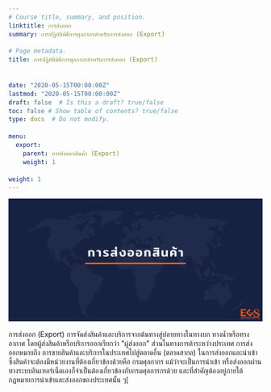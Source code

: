 ```yaml
---
# Course title, summary, and position.
linktitle: การส่งออก
summary: การปฏิบัติพิธีการศุลกากรสำหรับการส่งออก (Export)

# Page metadata.
title: การปฏิบัติพิธีการศุลกากรสำหรับการส่งออก (Export)


date: "2020-05-15T00:00:00Z"
lastmod: "2020-05-15T00:00:00Z"
draft: false  # Is this a draft? true/false
toc: false # Show table of contents? true/false
type: docs  # Do not modify.

menu:
  export:
    parent: การส่งออกสินค้า (Export)
    weight: 1

weight: 1
---
```


![](img/export.png)

การส่งออก (Export) การจัดส่งสินค้าและบริการจากต้นทางสู่ปลายทางในทางบก ทางน้ำหรือทางอากาศ โดยผู้ส่งสินค้าหรือบริการออกเรียกว่า "ผู่ส่งออก" ส่วนในทางการค้าระหว่างประเทศ การส่งออกหมายถึง การขายสินค้าและบริการในประเทศไปสู่ตลาดอื่น (ตลาดสากล) ในการส่งออกและนำเข้าซึ่งสินค้าจะต้องมีหน่วยงานที่ต้องเกี่ยวข้องด้วยคือ กรมศุลกากร แม้ว่าจะเป็นการนำเข้า หรือส่งออกผ่านทางระบบอินเทอร์เน็ตเองก็จำเป็นต้องเกี่ยวข้องกับกรมศุลการกรด้วย และที่สำคัญต้องอยู่ภายใต้กฎหมายการนำเข้าและส่งออกของประเทศนั้น ๆ[


